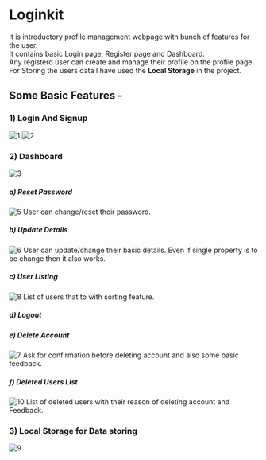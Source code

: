 # Loginkit
It is introductory profile management webpage with bunch of features for the user.   
It contains basic Login page, Register page and Dashboard.  
Any registerd user can create and manage their profile on the profile page.  
For Storing the users data I have used the __Local Storage__ in the project.

## Some Basic Features - 

### 1) Login And Signup
![1](https://user-images.githubusercontent.com/46814694/125193184-ca185300-e268-11eb-88e2-bcda3fc9b3ae.jpg) 
![2](https://user-images.githubusercontent.com/46814694/125193188-cdabda00-e268-11eb-8771-5a20e2b40e4b.jpg)

### 2) Dashboard
![3](https://user-images.githubusercontent.com/46814694/125193213-ecaa6c00-e268-11eb-9eb9-5b1a14740e25.jpg)
  
  ##### a) Reset Password
  ![5](https://user-images.githubusercontent.com/46814694/125193465-229c2000-e26a-11eb-809b-f87c3b740b0f.jpg)
  User can change/reset their password.
  
  ##### b) Update Details
  ![6](https://user-images.githubusercontent.com/46814694/125193479-3182d280-e26a-11eb-8e3b-d2d43c5301c6.jpg)
  User can update/change their basic details. Even if single property is to be change then it also works.
  
  ##### c) User Listing  
  ![8](https://user-images.githubusercontent.com/46814694/125193523-63943480-e26a-11eb-9444-605f083c93e6.jpg)
  List of users that to with sorting feature.
  
  ##### d) Logout
  
  ##### e) Delete Account
  ![7](https://user-images.githubusercontent.com/46814694/125193540-7e66a900-e26a-11eb-89a0-2ae7db36489a.jpg)
  Ask for confirmation before deleting account and also some basic feedback.
  
  ##### f) Deleted Users List 
  ![10](https://user-images.githubusercontent.com/46814694/125193558-99391d80-e26a-11eb-8847-c655b5af0eb9.jpg)
  List of deleted users with their reason of deleting account and Feedback.

### 3) Local Storage for Data storing
![9](https://user-images.githubusercontent.com/46814694/125193359-9f7aca00-e269-11eb-9789-23324db72802.jpg)


